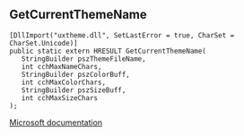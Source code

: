 ## GetCurrentThemeName

```
[DllImport("uxtheme.dll", SetLastError = true, CharSet = CharSet.Unicode)]
public static extern HRESULT GetCurrentThemeName(
   StringBuilder pszThemeFileName,
   int cchMaxNameChars,
   StringBuilder pszColorBuff,
   int cchMaxColorChars,
   StringBuilder pszSizeBuff,
   int cchMaxSizeChars
);
```

[Microsoft documentation](https://docs.microsoft.com/en-us/windows/win32/api/uxtheme/nf-uxtheme-getcurrentthemename)
